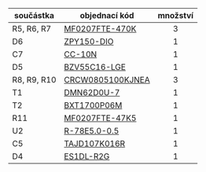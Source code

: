 | součástka          | objednací kód                                                                                                     | množství | 
|--------------------|-------------------------------------------------------------------------------------------------------------------|:--------:|
| R5, R6, R7         | [MF0207FTE-470K](https://www.tme.eu/cz/en/details/mf0207fte-470k/tht-resistors/yageo/mf0207fte52-470k/)           |    3     |
| D6                 | [ZPY150-DIO](https://www.tme.eu/cz/en/details/zpy150-dio/tht-zener-diodes/diotec-semiconductor/zpy150/)           |    1     |
| C7                 | [CC-10N](https://www.tme.eu/cz/en/details/cc-10n/ceramic-capacitors/sr-passives/)                                 |    1     |
| D5                 | [BZV55C16-LGE](https://www.tme.eu/cz/en/details/bzv55c16-lge/smd-zener-diodes/luguang-electronic/bzv55c16/)       |    1     |
| R8, R9, R10        | [CRCW0805100KJNEA](https://www.tme.eu/cz/en/details/crcw0805100kjnea/smd-resistors/vishay/)                       |    3     |
| T1                 | [DMN62D0U-7](https://www.tme.eu/cz/en/details/dmn62d0u-7/smd-n-channel-transistors/diodes-incorporated/)          |    1     |                
| T2                 | [BXT1700P06M](https://www.tme.eu/cz/en/details/bxt1700p06m/smd-p-channel-transistors/bridgelux/)                  |    1     |                 
| R11                | [MF0207FTE-47K5](https://www.tme.eu/cz/en/details/mf0207fte-47k5/tht-resistors/yageo/mf0207fte52-47k5/)           |    1     |
| U2                 | [R-78E5.0-0.5](https://www.tme.eu/cz/en/details/r-78e5.0-0.5/dc-dc-converters/recom/)                             |    1     |
| C5                 | [TAJD107K016R](https://www.tme.eu/cz/en/details/tajd107k016r/smd-tantalum-capacitors/kyocera-avx/tajd107k016rnj/) |    1     |              
| D4                 | [ES1DL-R2G](https://www.tme.eu/cz/en/details/es1dl-r2g/smd-universal-diodes/taiwan-semiconductor/es1dl-r2g/)      |    1     |